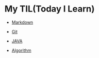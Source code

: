 # My TIL(Today I Learn)

- [Markdown](Markdown/README.md)

- [Git](Git,Github/README.md)

- [JAVA](JAVA/README.md)

- [Algorithm](algorithm/README.md)